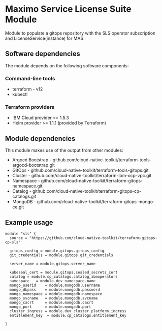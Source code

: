 # Maximo Service License Suite Module

Module to populate a gitops repository with the SLS operator subscription and LicenseService(instance) for MAS. 

## Software dependencies

The module depends on the following software components:

### Command-line tools

- terraform - v12
- kubectl

### Terraform providers

- IBM Cloud provider >= 1.5.3
- Helm provider >= 1.1.1 (provided by Terraform)

## Module dependencies

This module makes use of the output from other modules:

- Argocd Bootstrap - github.com/cloud-native-toolkit/terraform-tools-argocd-bootstrap.git
- GitOps - github.com/cloud-native-toolkit/terraform-tools-gitops.git
- Cluster - github.com/cloud-native-toolkit/terraform-ibm-ocp-vpc.git
- Namespace - github.com/cloud-native-toolkit/terraform-gitops-namespace.git
- Catalog - github.com/cloud-native-toolkit/terraform-gitops-cp-catalogs.git
- MongoDB - github.com/cloud-native-toolkit/terraform-gitops-mongo-ce.git

## Example usage

```hcl-terraform
module "sls" {
  source = "https://github.com/cloud-native-toolkit/terraform-gitops-cp-sls"
  
  gitops_config = module.gitops.gitops_config
  git_credentials = module.gitops.git_credentials

  server_name = module.gitops.server_name

  kubeseal_cert = module.gitops.sealed_secrets_cert
  catalog = module.cp_catalogs.catalog_ibmoperators
  namespace   = module.dev_namespace.name
  mongo_userid    = module.mongodb.username
  mongo_dbpass    = module.mongodb.password
  mongo_namespace = module.mongodb.namespace
  mongo_svcname   = module.mongodb.svcname
  mongo_cacrt     = module.mongodb.cacrt
  mongo_port      = module.mongodb.port
  cluster_ingress = module.dev_cluster.platform.ingress
  entitlement_key  = module.cp_catalogs.entitlement_key
  
}
```

